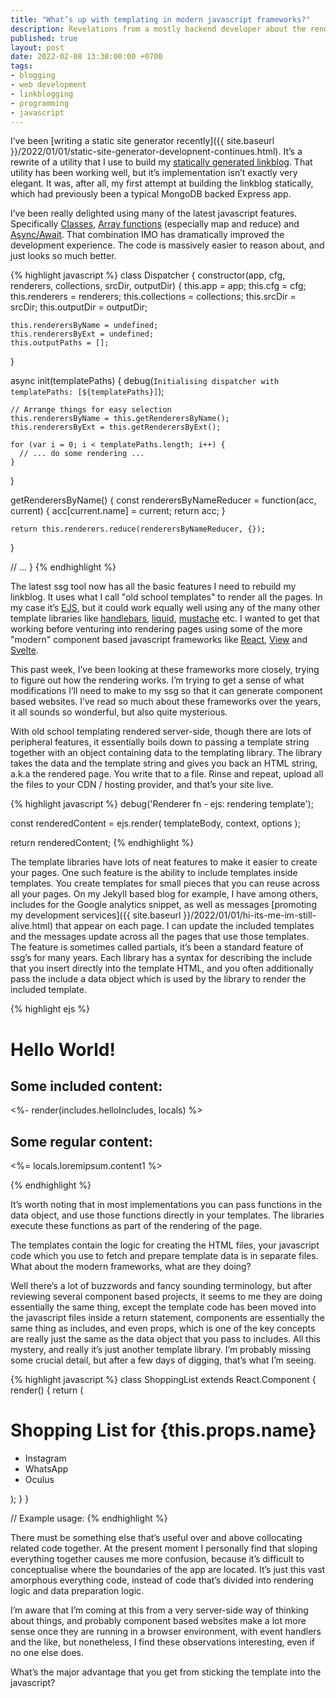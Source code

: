 ```yaml
---
title: "What’s up with templating in modern javascript frameworks?"
description: Revelations from a mostly backend developer about the rendering process of modern javascript frameworks
published: true
layout: post
date: 2022-02-08 13:30:00:00 +0700
tags:
- blogging
- web development
- linkblogging
- programming
- javascript
---
```

I’ve been [writing a static site generator recently]({{ site.baseurl }}/2022/01/01/static-site-generator-developnent-continues.html). It’s a rewrite of a utility that I use to build my [statically generated linkblog](https://links.markjgsmith.com). That utility has been working well, but it’s implementation isn’t exactly very elegant. It was, after all, my first attempt at building the linkblog statically, which had previously been a typical MongoDB backed Express app.

I’ve been really delighted using many of the latest javascript features. Specifically [Classes](https://developer.mozilla.org/en-US/docs/Web/JavaScript/Reference/Classes), [Array functions](https://developer.mozilla.org/en-US/docs/Web/JavaScript/Reference/Global_Objects/Array#instance_methods) (especially map and reduce) and [Async/Await](https://developer.mozilla.org/en-US/docs/Web/JavaScript/Reference/Statements/async_function). That combination IMO has dramatically improved the development experience. The code is massively easier to reason about, and just looks so much better.

{% highlight javascript %}
class Dispatcher {
  constructor(app, cfg, renderers, collections, srcDir, outputDir) {
    this.app = app;
    this.cfg = cfg;
    this.renderers = renderers;
    this.collections = collections;
    this.srcDir = srcDir;
    this.outputDir = outputDir;
    
    this.renderersByName = undefined;
    this.renderersByExt = undefined;
    this.outputPaths = [];
  }
  
  async init(templatePaths) {
    debug(`Initialising dispatcher with templatePaths: [${templatePaths}]`);

    // Arrange things for easy selection
    this.renderersByName = this.getRenderersByName();
    this.renderersByExt = this.getRenderersByExt();
    
    for (var i = 0; i < templatePaths.length; i++) {
      // ... do some rendering ...
    }
  }
  
  getRenderersByName() {
    const renderersByNameReducer = function(acc, current) {
      acc[current.name] = current;
      return acc;
    }

    return this.renderers.reduce(renderersByNameReducer, {});
  }
  
  // ...
}
{% endhighlight %}

The latest ssg tool now has all the basic features I need to rebuild my linkblog. It uses what I call "old school templates" to render all the pages. In my case it’s [EJS](https://github.com/mde/ejs), but it could work equally well using any of the many other template libraries like [handlebars](https://handlebarsjs.com), [liquid](https://liquidjs.com), [mustache](https://mustache.github.io) etc. I wanted to get that working before venturing into rendering pages using some of the more "modern" component based javascript frameworks like [React](https://reactjs.org), [View](https://vuejs.org) and [Svelte](https://svelte.dev).

This past week, I’ve been looking at these frameworks more closely, trying to figure out how the rendering works. I’m trying to get a sense of what modifications I’ll need to make to my ssg so that it can generate component based websites. I’ve read so much about these frameworks over the years, it all sounds so wonderful, but also quite mysterious.

With old school templating rendered server-side, though there are lots of peripheral features, it essentially boils down to passing a template string together with an object containing data to the templating library. The library takes the data and the template string and gives you back an HTML string, a.k.a the rendered page. You write that to a file. Rinse and repeat, upload all the files to your CDN / hosting provider, and that’s your site live.

{% highlight javascript %}
debug('Renderer fn - ejs: rendering template');
  
const renderedContent = ejs.render(
  templateBody,
  context,
  options
);
    
return renderedContent;
{% endhighlight %}

The template libraries have lots of neat features to make it easier to create your pages. One such feature is the ability to include templates inside templates. You create templates for small pieces that you can reuse across all your pages. On my Jekyll based blog for example, I have among others, includes for the Google analytics snippet, as well as messages [promoting my development services]({{ site.baseurl }}/2022/01/01/hi-its-me-im-still-alive.html) that appear on each page. I can update the included templates and the messages update across all the pages that use those templates. The feature is sometimes called partials, it’s been a standard feature of ssg’s for many years. Each library has a syntax for describing the include that you insert directly into the template HTML, and you often additionally pass the include a data object which is used by the library to render the included template. 

{% highlight ejs %}
<h1>Hello World!</h1>

<h2>Some included content:</h2>

<%- render(includes.helloIncludes, locals) %>

<h2>Some regular content:</h2>

<p><%= locals.loremipsum.content1 %></p>
{% endhighlight %}

It’s worth noting that in most implementations you can pass functions in the data object, and use those functions directly in your templates. The libraries execute these functions as part of the rendering of the page.

The templates contain the logic for creating the HTML files, your javascript code which you use to fetch and prepare template data is in separate files. What about the modern frameworks, what are they doing?

Well there’s a lot of buzzwords and fancy sounding terminology, but after reviewing several component based projects, it seems to me they are doing essentially the same thing, except the template code has been moved into the javascript files inside a return statement, components are essentially the same thing as includes, and even props, which is one of the key concepts are really just the same as the data object that you pass to includes. All this mystery, and really it’s just another template library. I’m probably missing some crucial detail, but after a few days of digging, that’s what I’m seeing. 

{% highlight javascript %}
class ShoppingList extends React.Component {
  render() {
    return (
      <div className="shopping-list">
        <h1>Shopping List for {this.props.name}</h1>
        <ul>
          <li>Instagram</li>
          <li>WhatsApp</li>
          <li>Oculus</li>
        </ul>
      </div>
    );
  }
}

// Example usage: <ShoppingList name="Mark" />
{% endhighlight %}

There must be something else that’s useful over and above collocating related code together. At the present moment I personally find that sloping everything together causes me more confusion, because it’s difficult to conceptualise where the boundaries of the app are located. It’s just this vast amorphous everything code, instead of code that’s divided into rendering logic and data preparation logic.

I’m aware that I’m coming at this from a very server-side way of thinking about things, and probably component based websites make a lot more sense once they are running in a browser environment, with event handlers and the like, but nonetheless, I find these observations interesting, even if no one else does.

What’s the major advantage that you get from sticking the template into the javascript?